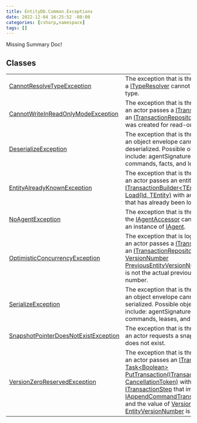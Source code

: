 ```yaml
---
title: EntityDb.Common.Exceptions
date: 2022-12-04 16:25:52 -08:00
categories: [csharp,namespace]
tags: []
---
```


Missing Summary Doc!
## Classes
<table><tr><td><!--/posts/csharp.member.entitydb.common.exceptions.cannotresolvetypeexception/--><a href='#'>CannotResolveTypeException</a></td><td>
The exception that is thrown when a <!--/posts/csharp.member.entitydb.common.typeresolvers.ityperesolver/--><a href='#'>ITypeResolver</a> cannot resolve a type.
</td></tr><tr><td><!--/posts/csharp.member.entitydb.common.exceptions.cannotwriteinreadonlymodeexception/--><a href='#'>CannotWriteInReadOnlyModeException</a></td><td>
The exception that is thrown when an actor passes a <!--/posts/csharp.member.entitydb.abstractions.transactions.itransaction/--><a href='#'>ITransaction</a> to an
<!--/posts/csharp.member.entitydb.abstractions.transactions.itransactionrepository/--><a href='#'>ITransactionRepository</a> that was created for read-only mode.
</td></tr><tr><td><!--/posts/csharp.member.entitydb.common.exceptions.deserializeexception/--><a href='#'>DeserializeException</a></td><td>
The exception that is thrown when an object envelope cannot be deserialized. Possible objects include:
agentSignatures,
commands, facts, and leases.
</td></tr><tr><td><!--/posts/csharp.member.entitydb.common.exceptions.entityalreadyknownexception/--><a href='#'>EntityAlreadyKnownException</a></td><td>
The exception that is thrown when an actor passes an entity id to
<!--/posts/csharp.member.entitydb.abstractions.transactions.builders.itransactionbuilder`1.load/--><a href='#'>ITransactionBuilder&lt;TEntity&gt; Load(Id, TEntity)</a>
with an entity id that has already been loaded.
</td></tr><tr><td><!--/posts/csharp.member.entitydb.common.exceptions.noagentexception/--><a href='#'>NoAgentException</a></td><td>
The exception that is thrown when the <!--/posts/csharp.member.entitydb.abstractions.agents.iagentaccessor/--><a href='#'>IAgentAccessor</a> cannot return an instance of
<!--/posts/csharp.member.entitydb.abstractions.agents.iagent/--><a href='#'>IAgent</a>.
</td></tr><tr><td><!--/posts/csharp.member.entitydb.common.exceptions.optimisticconcurrencyexception/--><a href='#'>OptimisticConcurrencyException</a></td><td>
The exception that is logged when an actor passes a <!--/posts/csharp.member.entitydb.abstractions.transactions.itransaction/--><a href='#'>ITransaction</a> to an
<!--/posts/csharp.member.entitydb.abstractions.transactions.itransactionrepository/--><a href='#'>ITransactionRepository</a> with a
<!--/posts/csharp.member.entitydb.abstractions.transactions.steps.iappendcommandtransactionstep.previousentityversionnumber/--><a href='#'>VersionNumber PreviousEntityVersionNumber</a> that is not the actual
previous version number.
</td></tr><tr><td><!--/posts/csharp.member.entitydb.common.exceptions.serializeexception/--><a href='#'>SerializeException</a></td><td>
The exception that is thrown when an object envelope cannot be serialized. Possible objects include:
agentSignatures,
commands, leases, and tags.
</td></tr><tr><td><!--/posts/csharp.member.entitydb.common.exceptions.snapshotpointerdoesnotexistexception/--><a href='#'>SnapshotPointerDoesNotExistException</a></td><td>
The exception that is thrown when an actor requests a snapshot that does not exist.
</td></tr><tr><td><!--/posts/csharp.member.entitydb.common.exceptions.versionzeroreservedexception/--><a href='#'>VersionZeroReservedException</a></td><td>
The exception that is thrown when an actor passes an <!--/posts/csharp.member.entitydb.abstractions.transactions.itransaction/--><a href='#'>ITransaction</a> to
<!--/posts/csharp.member.entitydb.abstractions.transactions.itransactionrepository.puttransaction/--><a href='#'>Task&lt;Boolean&gt; PutTransaction(ITransaction, CancellationToken)</a> with on a
<!--/posts/csharp.member.entitydb.abstractions.transactions.steps.itransactionstep/--><a href='#'>ITransactionStep</a> that implements <!--/posts/csharp.member.entitydb.abstractions.transactions.steps.iappendcommandtransactionstep/--><a href='#'>IAppendCommandTransactionStep</a>
and the value of <!--/posts/csharp.member.entitydb.abstractions.transactions.steps.itransactionstep.entityversionnumber/--><a href='#'>VersionNumber EntityVersionNumber</a> is equal to <code class='language-plaintext highlighter-rouge'>0</code>.
</td></tr></table>
